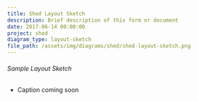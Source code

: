 ```yaml
---
title: Shed Layout Sketch
description: Brief description of this form or document
date: 2017-06-14 00:00:00
project: shed
diagram_type: layout-sketch
file_path: /assets/img/diagrams/shed/shed-layout-sketch.png
---
```



###### Sample Layout Sketch

* Caption coming soon